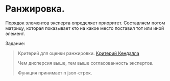 # Ранжировка.

Порядок элементов эксперта определяет приоритет. 
Составляем потом матрицу, которая показывает кто на какое место поставил тот или иной элемент.

Задание:
> Критерий для оценки ранжировки. [Критерий Кендалла](https://wiki.loginom.ru/articles/rank-correlation-kendall.html)  
> 
> Чем дисперсия выше, тем выше согласованность экспертов.
> 
> Функция принимает n json-строк. 

